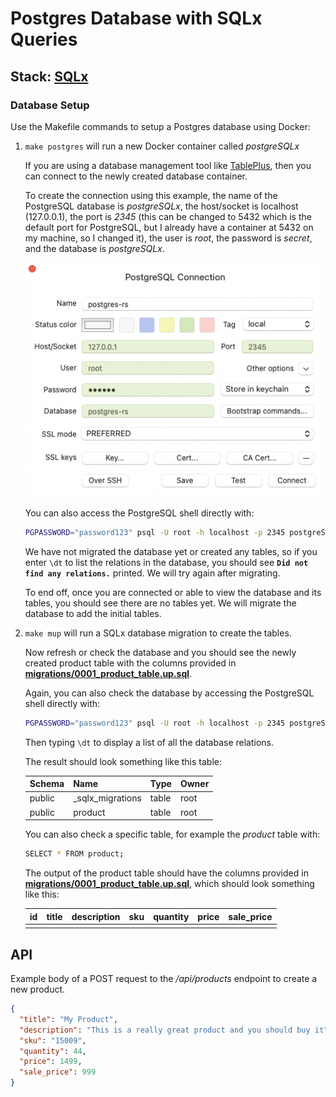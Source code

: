 # Postgres Database with SQLx Queries

## Stack: [SQLx](https://github.com/launchbadge/sqlx)

### Database Setup

Use the Makefile commands to setup a Postgres database using Docker:

1. `make postgres` will run a new Docker container called *postgreSQLx*

    If you are using a database management tool like [TablePlus](https://tableplus.com), then you can connect to the newly created database container.

    To create the connection using this example, the name of the PostgreSQL database is *postgreSQLx*, the host/socket is localhost (127.0.0.1), the port is *2345* (this can be changed to 5432 which is the default port for PostgreSQL, but I already have a container at 5432 on my machine, so I changed it), the user is *root*, the password is *secret*, and the database is *postgreSQLx*.

    ![TablePlusConnectionDemo](./tableplus-connection.png)

    You can also access the PostgreSQL shell directly with:

    ```bash
    PGPASSWORD="password123" psql -U root -h localhost -p 2345 postgreSQLx
    ```

    We have not migrated the database yet or created any tables, so if you enter `\dt` to list the relations in the database, you should see **`Did not find any relations.`** printed. We will try again after migrating.

    To end off, once you are connected or able to view the database and its tables, you should see there are no tables yet. We will migrate the database to add the initial tables.

2. `make mup` will run a SQLx database migration to create the tables.

    Now refresh or check the database and you should see the newly created product table with the columns provided in **[migrations/0001_product_table.up.sql](migrations/0001_product_table.up.sql)**.

    Again, you can also check the database by accessing the PostgreSQL shell directly with:

    ```bash
    PGPASSWORD="password123" psql -U root -h localhost -p 2345 postgreSQLx
    ```

    Then typing `\dt` to display a list of all the database relations.

    The result should look something like this table:

    | Schema | Name              | Type   | Owner
    | ------ | ----------------- | ------ | ------
    | public | _sqlx_migrations  | table  | root
    | public | product           | table  | root

    You can also check a specific table, for example the *product* table with:

    ```bash
    SELECT * FROM product;
    ```

    The output of the product table should have the columns provided in **[migrations/0001_product_table.up.sql](migrations/0001_product_table.up.sql)**, which should look something like this:

    | id | title | description | sku | quantity | price | sale_price
    | -- | ----- | ----------- | --- | -------- | ----- | -----------
    |    |       |             |     |          |       |

## API

Example body of a POST request to the */api/products* endpoint to create a new product.

```json
{
  "title": "My Product",
  "description": "This is a really great product and you should buy it",
  "sku": "15009",
  "quantity": 44,
  "price": 1499,
  "sale_price": 999
}
```
